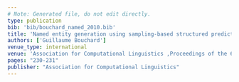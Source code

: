```yaml
---
# Note: Generated file, do not edit directly.
type: publication
bib: 'bib/bouchard_named_2010.bib'
title: 'Named entity generation using sampling-based structured prediction'
authors: ['Guillaume Bouchard']
venue_type: international
venue: 'Association for Computational Linguistics ,Proceedings of the 6th International Natural Language Generation Conference ,pp. 230-231'
pages: "230-231"
publisher: "Association for Computational Linguistics"
---
```

